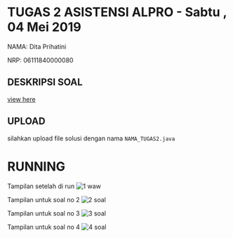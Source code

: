 # TUGAS 2 ASISTENSI ALPRO - Sabtu , 04 Mei 2019
NAMA:   Dita Prihatini

NRP:    06111840000080


## DESKRIPSI SOAL
[view here](https://github.com/asistensi-matematika/tugas2/blob/master/soal.ipynb)
## UPLOAD 
silahkan upload file solusi dengan nama `NAMA_TUGAS2.java` 

# RUNNING

Tampilan setelah di run
![1 waw](https://user-images.githubusercontent.com/49512967/57502852-e8483880-7317-11e9-99b3-409c56c466e1.png)

Tampilan untuk soal no 2
![2 soal](https://user-images.githubusercontent.com/49512967/57502850-e3838480-7317-11e9-971b-021f6b8aaa6c.png)

Tampilan untuk soal no 3
![3 soal](https://user-images.githubusercontent.com/49512967/57502856-eaaa9280-7317-11e9-9495-3315c9cabb46.png)

Tampilan untuk soal no 4
![4 soal](https://user-images.githubusercontent.com/49512967/57502857-ec745600-7317-11e9-96e7-f6c1abcdf7e8.png)

